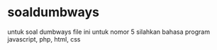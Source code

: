 # soaldumbways
untuk soal dumbways
file ini untuk nomor 5 silahkan
bahasa program javascript, php, html, css
